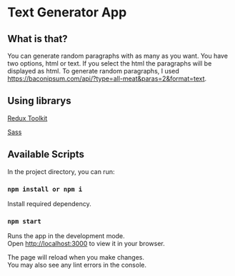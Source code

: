 # Text Generator App

## What is that?

You can generate random paragraphs with as many as you want. You have two options, html or text. If you select the html the paragraphs will be displayed as html.
To generate random paragraphs, I used https://baconipsum.com/api/?type=all-meat&paras=2&format=text.

## Using librarys

[Redux Toolkit](https://redux-toolkit.js.org/)

[Sass](https://www.npmjs.com/package/sass)

## Available Scripts

In the project directory, you can run:

### `npm install or npm i`

Install required dependency.

### `npm start`

Runs the app in the development mode.\
Open [http://localhost:3000](http://localhost:3000) to view it in your browser.

The page will reload when you make changes.\
You may also see any lint errors in the console.

